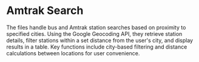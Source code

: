 # Amtrak Search
 The files handle bus and Amtrak station searches based on proximity to specified cities. Using the Google Geocoding API, they retrieve station details, filter stations within a set distance from the user's city, and display results in a table. Key functions include city-based filtering and distance calculations between locations for user convenience.
